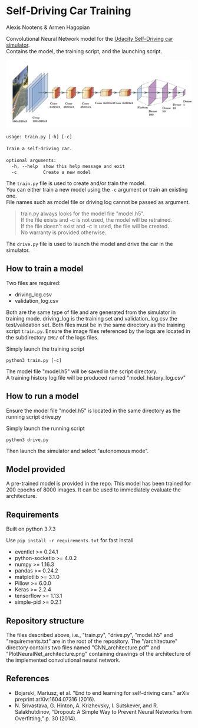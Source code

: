 # Self-Driving Car Training

Alexis Nootens & Armen Hagopian

Convolutional Neural Network model for the [Udacity Self-Driving car simulator](https://github.com/udacity/self-driving-car-sim).<br>
Contains the model, the training script, and the launching script.

![](architecture/PlotNeuralNet_architecture.png)

```
usage: train.py [-h] [-c]

Train a self-driving car.

optional arguments:
  -h, --help  show this help message and exit
  -c          Create a new model
```
The `train.py` file is used to create and/or train the model.<br>
You can either train a new model using the `-c` argument or train an existing one.<br>
File names such as model file or driving log cannot be passed as argument.

> train.py always looks for the model file "model.h5".<br>
> If the file exists and -c is not used, the model will be retrained.<br>
> If the file doesn't exist and -c is used, the file will be created.<br>
> No warranty is provided otherwise.

The `drive.py` file is used to launch the model and drive the car in the simulator.

## How to train a model
Two files are required:
- driving_log.csv
- validation_log.csv

Both are the same type of file and are generated from the simulator in training mode.
driving_log is the training set and validation_log.csv the test/validation set.
Both files must be in the same directory as the training script `train.py`.
Ensure the image files referenced by the logs are located in the subdirectory `IMG/` of the logs files.

Simply launch the training script
```
python3 train.py [-c]
```
The model file "model.h5" will be saved in the script directory.<br>
A training history log file will be produced named "model_history_log.csv"

## How to run a model
Ensure the model file "model.h5" is located in the same directory as the running script drive.py

Simply launch the running script
```
python3 drive.py
```
Then launch the simulator and select "autonomous mode".

## Model provided
A pre-trained model is provided in the repo.
This model has been trained for 200 epochs of 8000 images.
It can be used to immediately evaluate the architecture.

## Requirements
Built on python 3.7.3

Use `pip install -r requirements.txt` for fast install
- eventlet >= 0.24.1
- python-socketio >= 4.0.2
- numpy >= 1.16.3
- pandas >= 0.24.2
- matplotlib >= 3.1.0
- Pillow >= 6.0.0
- Keras >= 2.2.4
- tensorflow >= 1.13.1
- simple-pid >= 0.2.1

## Repository structure

The files described above, i.e., "train.py", "drive.py", "model.h5" and "requirements.txt" are in the root of the repository. 
The "/architecture" directory contains two files named "CNN_architecture.pdf" and "PlotNeuralNet_architecture.png" containing drawings of the architecture of the implemented convolutional neural network.

## References
 - Bojarski, Mariusz, et al. "End to end learning for self-driving cars." arXiv preprint arXiv:1604.07316 (2016).
 - N. Srivastava, G. Hinton, A. Krizhevsky, I. Sutskever, and R. Salakhutdinov, “Dropout: A Simple Way to Prevent Neural Networks from Overﬁtting,” p. 30 (2014).

